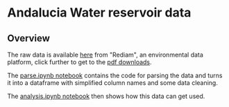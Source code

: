# Andalucia Water reservoir data

## Overview

The raw data is available [here](https://portalrediam.cica.es/geonetwork/srv/spa/catalog.search#/metadata/a730254e-b0b3-43f2-a8b1-81332b99c409) from 
"Rediam", an environmental data platform, click further to get to the [pdf downloads](https://portalrediam.cica.es/descargas?path=%2F04_RECURSOS_NATURALES%2F04_AGUAS%2F01_SUPERFICIALES%2F00_SUPERFICIALES%2FEmbalses_al_dia%2FDocumentos%2Fpdf%2Freserva).

The [parse.ipynb notebook](parse.ipynb) contains the code for parsing the data and turns it into a dataframe with simplified column names and some data cleaning.

The [analysis.ipynb notebook](analysis.ipynb) then shows how this data can get used.
